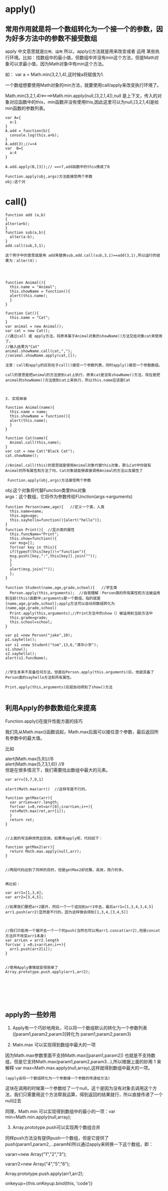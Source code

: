 # apply()

## 常用作用就是将一个数组转化为一个接一个的参数，因为好多方法中的参数不接受数组

apply 中文意思就是`应用、运用` 所以，apply()方法就是用来改变或者 运用 某些执行环境。比如：找数组中的最小值，但数组中并没有min这个方法，但是Math对象可以求最小值，因为Math对象中有min这个方法。      

如： var a = Math.min(3,2,1,4),这时候a将赋值为1.      

一个数组想要使用Math对象的min方法，就要使用call/apply来改变执行环境了。     

Math.min(3,2,1,4)<====>Math.min.apply(null,[3,2,1,4]),null 是上下文，传入的对象对应函数中的this，min函数并没有使用this,因此这里可以为null,[3,2,1,4]是给min函数的参数列表。    

```
var A={
  a:1
}
A.add = function(b){
  console.log(this.a+b);
}
A.add(3);//=>4
var  B={
  a:4
}

A.add.apply(B,[3]);// ==>7,add函数中的this换成了B
```

```
Function.apply(obj,args)方法能接受两个参数   
obj:这个对
```



# call()

```
function add (a,b)
{
alter(a+b);
}
function sub(a,b){
  alter(a-b);
}
add.call(sub,3,1);

这个例子中的意思就是用 add来替换sub,add.call(sub,3,1)==add(3,1),所以运行的结果为：alter(4)；




function Animal(){
  this.name = "Animal";
  this.showName = function(){
  alert(this.name);
  }
}

function Cat(){
  this.name = "Cat";
}
var animal = new Animal();
var cat = new Cat();
//通过call 或 apply方法，将原本属于Animal对象的showName()方法交给对象cat来使用了。
//输入结果为"Cat"
animal.showName.call(cat,",");
//animal.showName.apply(cat,[]);

注意：call和apply的区别在于call()接受一个参数列表，同时apply()接受一个参数数组。

call的意思是把animal的方法放到cat上执行，原来cat是没有showName()方法，现在是把animal的showName()方法放到cat上来执行，所以this.name应该是Cat



3. 实现继承

function Animal(name){
  this.name = name;
  this.showName = function(){
  alert(this.name);
  }
}

function Cat(name){
  Animal.call(this,name);
}
var cat = new Cat("Black Cat");
cat.showName();

//Animal.call(this)的意思就是使用Animal对象代替this对象，那么Cat中你就有Animal的所有属性和方法了吗，Cat对象就能够直接调用Animal的方法以及属性了
```

` Function.apply(obj,args)方法接受两个参数`        

obj:这个对象将代替Function类里this对象      
args：这个数组，它将作为参数传给FUnction(args->arguments)

```
function Person(name,age){   //定义一个类，人类
  this.name=name;
  this.age=age;
  this.sayhello=function(){alert("hello")};
}
function Print(){  //显示类的属性
  this.funcName="Print";
  this.show=function(){
  var msg=[];
  for(var key in this){
  if(typeof(this[key])!="function"){
  msg.push([key,":",this[key]].join(""));
  }
  }
  alert(msg.join(""));
  };
}

function Student(name,age,grade,school){   //学生类
  Person.apply(this,arguments);  //自我理解：Person类的所有属性和方法被运用到当前(this)函数中;arguments是一个数组，指的就是[name,age,grade,school];apply方法可以自动将数组转化为(name,age,grade,school)
  Print.apply(this,arguments);//Print方法中的show（）被运用到当前方法中
  this.grade=grade;
  this.school=school;
}

var p1 =new Person("jake",10);
p1.sayhello();
var s1 =new Student("tom",13,6,"清华小学");
s1.show();
s2.sayhello();
alert(s1.funcName);


//学生本来不具备任何方法，但是在Person.apply(this.arguments)后，他就具备了Person类的sayhello方法和所有属性。

Print.apply(this,arguments)后就自动得到了show()方法


```

## 利用Apply的参数数组化来提高

Function.apply()在提升性能方面的技巧     

我们先从Math.max()函数说起，Math.max后面可以接任意个参数，最后返回所有参数中的最大值。     

比如    

alert(Math.max(5,8))//8      
alert(Math.max(5,7,3,1,6)) //9   
但是在很多情况下，我们需要找出数组中最大的元素。

```
var arr=[5,7,9,1]

alert(Math.max(arr))  //这样写是不行的，

function getMax(arr){
  var arrLen=arr.length;
  for(var i=0,ret=arr[0];i<arrLen;i++){
  ret=Math.max(ret,arr[i]);
  }
  return ret;
}


//上面的写法麻烦而且低效。如果用apply呢，代码如下：

function getMax2(arr){
  return Math.max.apply(null,arr);
}


//两段代码达到了同样的目的，但是getMax2却优雅，高效，简介的多。


再比如：

var arr1=[1,3,4];
var arr2=[3,4,5];

//如果我们要把arr2展开，然后一个一个追加到arr1中去，最后arr1=[1,3,4,3,4,5]
arr1.push(arr2)显然是不行的。因为这样做会得到[1,3,4,[3,4,5]]



//我们只能用一个循环去一个一个的push(当然也可以用arr1.concat(arr2),但是concat方法并不改变arr1本身)
var arrLen = arr2.length
for(var i =0;i<arrLen;i++){
  arr1.push(arr2[i]);
}


//使用Apply事情就变得简单了
Array.prototype.push.apply(arr1,arr2);







```

## apply的一些妙用

1. Apply有一个巧妙地用处，可以将一个数组默认的转化为一个参数列表([param1,param2,param3]转化为 param1,param2,param3)    

2. Matn.max 可以实现得到数组中最大的一项     

因为Math.max参数里面不支持Math.max([param1,param2]) 也就是不支持数组，但是它支持Math.max(param1,param2,param3...),所以根据上面的妙用  1 来解释 var max=Math.max.apply(null,array),这样就得到数组中最大的一项。       

`(apply会将一个数组转化为一个参数接一个参数的传递给方法)`     

这块在调用的时候第一个参数给了一个null，这个是因为没有对象去调用这个方法，我们只需要用这个方法帮我运算，得到返回的结果就行，所以直接传递了一个null过去      

同理，Math.min 可以实现得到数组中的最小的一项：var min=Math.min.apply(null,array);       

3. Array.prototype.push可以实现两个数组合并    

同样push方法没有提供push一个数组，但是它提供了push(param1,param2,...paramN)所以通过apply来转换一下这个数组，即：       

vararr=new Array("1","2","3");    

vararr2=new Array("4","5","6");    

Array.prototype.push.apply(arr1,arr2);



onkeyup={this.onKeyup.bind(this, 'code')}